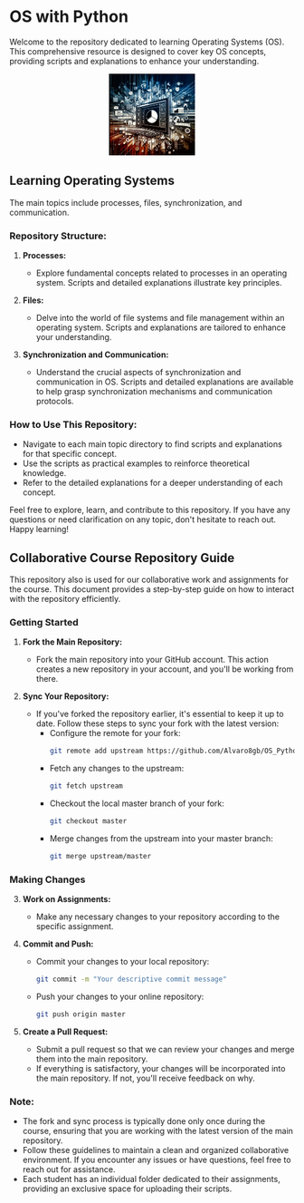 # OS with Python

Welcome to the repository dedicated to learning Operating Systems (OS). This comprehensive resource is designed to cover key OS concepts, providing scripts and explanations to enhance your understanding. 

<p align="center">
  <img src="./OS_logo.png" alt="OS logo" width="30%" height="auto">
</p>

## Learning Operating Systems

The main topics include processes, files, synchronization, and communication.

### Repository Structure:

1. **Processes:**
   - Explore fundamental concepts related to processes in an operating system. Scripts and detailed explanations illustrate key principles.

2. **Files:**
   - Delve into the world of file systems and file management within an operating system. Scripts and explanations are tailored to enhance your understanding.

3. **Synchronization and Communication:**
   - Understand the crucial aspects of synchronization and communication in OS. Scripts and detailed explanations are available to help grasp synchronization mechanisms and communication protocols.

### How to Use This Repository:

- Navigate to each main topic directory to find scripts and explanations for that specific concept.
- Use the scripts as practical examples to reinforce theoretical knowledge.
- Refer to the detailed explanations for a deeper understanding of each concept.

Feel free to explore, learn, and contribute to this repository. If you have any questions or need clarification on any topic, don't hesitate to reach out. Happy learning!

## Collaborative Course Repository Guide

This repository also is used for our collaborative work and assignments for the course. This document provides a step-by-step guide on how to interact with the repository efficiently.

### Getting Started

1. **Fork the Main Repository:**
   - Fork the main repository into your GitHub account. This action creates a new repository in your account, and you'll be working from there.

2. **Sync Your Repository:**
   - If you've forked the repository earlier, it's essential to keep it up to date. Follow these steps to sync your fork with the latest version:
     - Configure the remote for your fork:
       ```bash
       git remote add upstream https://github.com/Alvaro8gb/OS_Python
       ```
     - Fetch any changes to the upstream:
       ```bash
       git fetch upstream
       ```
     - Checkout the local master branch of your fork:
       ```bash
       git checkout master
       ```
     - Merge changes from the upstream into your master branch:
       ```bash
       git merge upstream/master
       ```

### Making Changes

3. **Work on Assignments:**
   - Make any necessary changes to your repository according to the specific assignment.

4. **Commit and Push:**
   - Commit your changes to your local repository:
     ```bash
     git commit -m "Your descriptive commit message"
     ```
   - Push your changes to your online repository:
     ```bash
     git push origin master
     ```

5. **Create a Pull Request:**
   - Submit a pull request so that we can review your changes and merge them into the main repository.
   - If everything is satisfactory, your changes will be incorporated into the main repository. If not, you'll receive feedback on why.

### Note:
- The fork and sync process is typically done only once during the course, ensuring that you are working with the latest version of the main repository.
- Follow these guidelines to maintain a clean and organized collaborative environment. If you encounter any issues or have questions, feel free to reach out for assistance.
- Each student has an individual folder dedicated to their assignments, providing an exclusive space for uploading their scripts.
